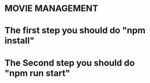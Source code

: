 # MOVIE MANAGEMENT

# The first step you should do "npm install"
# The Second step you should do "npm run start"

